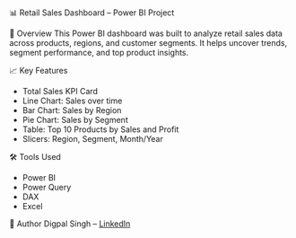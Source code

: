 📊 Retail Sales Dashboard – Power BI Project

 🚀 Overview
This Power BI dashboard was built to analyze retail sales data across products, regions, and customer segments. It helps uncover trends, segment performance, and top product insights.

📈 Key Features
- Total Sales KPI Card
- Line Chart: Sales over time
- Bar Chart: Sales by Region
- Pie Chart: Sales by Segment
- Table: Top 10 Products by Sales and Profit
- Slicers: Region, Segment, Month/Year

🛠 Tools Used
- Power BI
- Power Query
- DAX
- Excel



👤 Author
Digpal Singh – [LinkedIn](https://www.linkedin.com/in/diggisingh)
